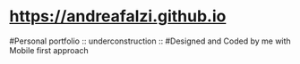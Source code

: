 # https://andreafalzi.github.io

#Personal portfolio :: underconstruction ::
#Designed and Coded by me with Mobile first approach
